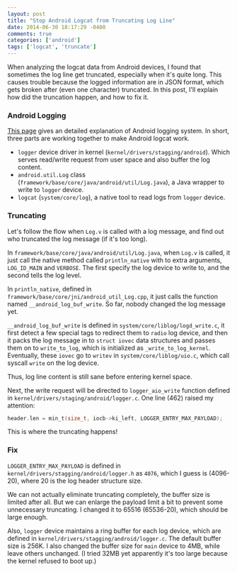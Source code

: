 ```yaml
---
layout: post
title: "Stop Android Logcat from Truncating Log Line"
date: 2014-06-30 18:17:29 -0400
comments: true
categories: ['android']
tags: ['logcat', 'truncate']
---
```


When analyzing the logcat data from Android devices, I found that sometimes the
log line get truncated, especially when it's quite long. This causes trouble
because the logged information are in JSON format, which gets broken after (even
one character) truncated. In this post, I'll explain how did the truncation
happen, and how to fix it.

<!--more-->

### Android Logging 

[This page][log] gives an detailed explanation of Android logging system. In
short, three parts are working together to make Android logcat work.

 - `logger` device driver in kernel (`kernel/drivers/stagging/android`). Which serves read/write request from user
   space and also buffer the log content.
 - `android.util.Log` class (`framework/base/core/java/android/util/Log.java`), a Java wrapper to write to `logger` device.
 - `logcat` (`system/core/log`), a native tool to read logs from `logger` device.


### Truncating

Let's follow the flow when `Log.v` is called with a log message, and find out
who truncated the log message (if it's too long).

In `framework/base/core/java/android/util/Log.java`, when `Log.v` is called, it
just call the native method called `println_native` with to extra arguments,
`LOG_ID_MAIN` and `VERBOSE`. The first specify the log device to write to, and
the second tells the log level.

In `println_native`, defined in `framework/base/core/jni/android_util_Log.cpp`,
it just calls the function named `__android_log_buf_write`. So far, nobody
changed the log message yet.

`__android_log_buf_write` is defined in `system/core/liblog/logd_write.c`, it
first detect a few special tags to redirect them to `radio` log device, and then
it packs the log message in to `struct iovec` data structures and passes them on
to `write_to_log`, which is initialized as `_write_to_log_kernel`. Eventually,
these `iovec` go to `writev` in `system/core/liblog/uio.c`, which call syscall
`write` on the log device.

Thus, log line content is still sane before entering kernel space.

Next, the write request will be directed to `logger_aio_write` function defined
in `kernel/drivers/staging/android/logger.c`. One line (462) raised my
attention:

```c
header.len = min_t(size_t, iocb->ki_left, LOGGER_ENTRY_MAX_PAYLOAD);
```

This is where the truncating happens! 

### Fix

`LOGGER_ENTRY_MAX_PAYLOAD` is defined in
`kernel/drivers/stagging/android/logger.h` as `4076`, which I guess is
(4096-20), where 20 is the log header structure size.

We can not actually eliminate truncating completely, the buffer size is limited
after all. But we can enlarge the payload limit a bit to prevent some
unnecessary truncating. I changed it to 65516 (65536-20), which should be large
enough.

Also, `logger` device maintains a ring buffer for each log device, which are
defined in `kernel/drivers/stagging/android/logger.c`. The default buffer size
is 256K. I also changed the buffer size for `main` device to 4MB, while leave
others unchanged. (I tried 32MB yet apparently it's too large because the
kernel refused to boot up.)


[log]: http://elinux.org/Android_Logging_System

